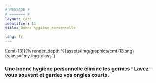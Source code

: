 ```yaml
---
# MESSAGE #
# ======= #
layout: card
identifier: 13
title: Bonne hygiène personnelle

lang: fr
---
```


![cmt-13]({% render_depth %}assets/img/graphics/cmt-13.png){:class="my-img-class"}

### Une bonne hygiène personnelle élimine les germes ! Lavez-vous souvent et gardez vos ongles courts.
